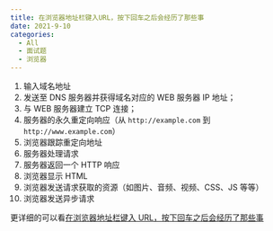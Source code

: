 ```yaml
---
title: 在浏览器地址栏键入URL，按下回车之后会经历了那些事
date: 2021-9-10
categories:
  - All
  - 面试题
  - 浏览器
---
```


1. 输入域名地址
2. 发送至 DNS 服务器并获得域名对应的 WEB 服务器 IP 地址；
3. 与 WEB 服务器建立 TCP 连接；
4. 服务器的永久重定向响应（从 `http://example.com` 到 `http://www.example.com`）
5. 浏览器跟踪重定向地址
6. 服务器处理请求
7. 服务器返回一个 HTTP 响应
8. 浏览器显示 HTML
9. 浏览器发送请求获取的资源（如图片、音频、视频、CSS、JS 等等）
10. 浏览器发送异步请求

更详细的可以看[在浏览器地址栏键入 URL，按下回车之后会经历了那些事](https://juejin.cn/post/6844903919395536910)
